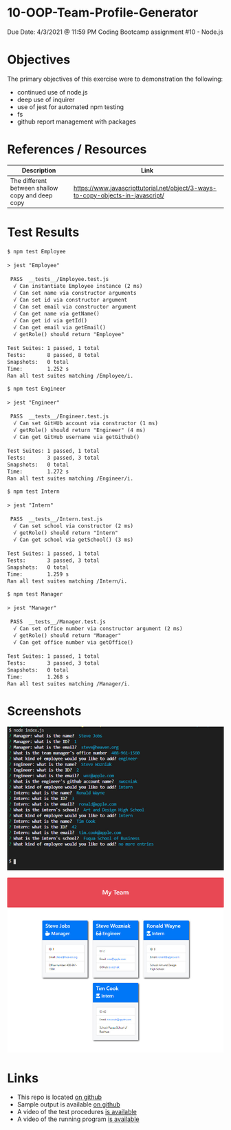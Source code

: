 # 10-OOP-Team-Profile-Generator
Due Date: 4/3/2021 @ 11:59 PM
Coding Bootcamp assignment #10 - Node.js 

# Objectives
The primary objectives of this exercise were to demonstration the following:

* continued use of node.js
* deep use of inquirer
* use of jest for automated npm testing
* fs
* github report management with packages

# References / Resources 

|Description|Link|
|-----------|----|
|The different between shallow copy and deep copy|https://www.javascripttutorial.net/object/3-ways-to-copy-objects-in-javascript/|

# Test Results
```
$ npm test Employee

> jest "Employee"

 PASS  __tests__/Employee.test.js
  √ Can instantiate Employee instance (2 ms)
  √ Can set name via constructor arguments
  √ Can set id via constructor argument
  √ Can set email via constructor argument
  √ Can get name via getName()
  √ Can get id via getId()
  √ Can get email via getEmail()
  √ getRole() should return "Employee"

Test Suites: 1 passed, 1 total
Tests:       8 passed, 8 total
Snapshots:   0 total
Time:        1.252 s
Ran all test suites matching /Employee/i.
```

```
$ npm test Engineer

> jest "Engineer"

 PASS  __tests__/Engineer.test.js
  √ Can set GitHUb account via constructor (1 ms)
  √ getRole() should return "Engineer" (4 ms)
  √ Can get GitHub username via getGithub()

Test Suites: 1 passed, 1 total
Tests:       3 passed, 3 total
Snapshots:   0 total
Time:        1.272 s
Ran all test suites matching /Engineer/i.
```

```
$ npm test Intern

> jest "Intern"

 PASS  __tests__/Intern.test.js
  √ Can set school via constructor (2 ms)
  √ getRole() should return "Intern"
  √ Can get school via getSchool() (3 ms)

Test Suites: 1 passed, 1 total
Tests:       3 passed, 3 total
Snapshots:   0 total
Time:        1.259 s
Ran all test suites matching /Intern/i.
```
```
$ npm test Manager

> jest "Manager"

 PASS  __tests__/Manager.test.js
  √ Can set office number via constructor argument (2 ms)
  √ getRole() should return "Manager"
  √ Can get office number via getOffice()

Test Suites: 1 passed, 1 total
Tests:       3 passed, 3 total
Snapshots:   0 total
Time:        1.268 s
Ran all test suites matching /Manager/i.
```

# Screenshots

![<img src=Assets/images/screenshot1.jpg>](Assets/images/screenshot1.jpg)

![<img src=Assets/images/screenshot2.jpg>](Assets/images/screenshot2.jpg)

# Links
* This repo is located [on github](https://github.com/jonesjsc/10-OOP-Team-Profile-Generator)
* Sample output is available [on github](https://github.com/jonesjsc/10-OOP-Team-Profile-Generator/blob/main/output/myteam.html)
* A video of the test procedures [is available](https://drive.google.com/file/d/1-_O2-D3EaKX7jyKKMWbEREhNP_wb_v66/view)
* A video of the running program [is available](https://drive.google.com/file/d/1ExjIxHWsbgS-EDM_ahtgdn_4RFwlHkWi/view)